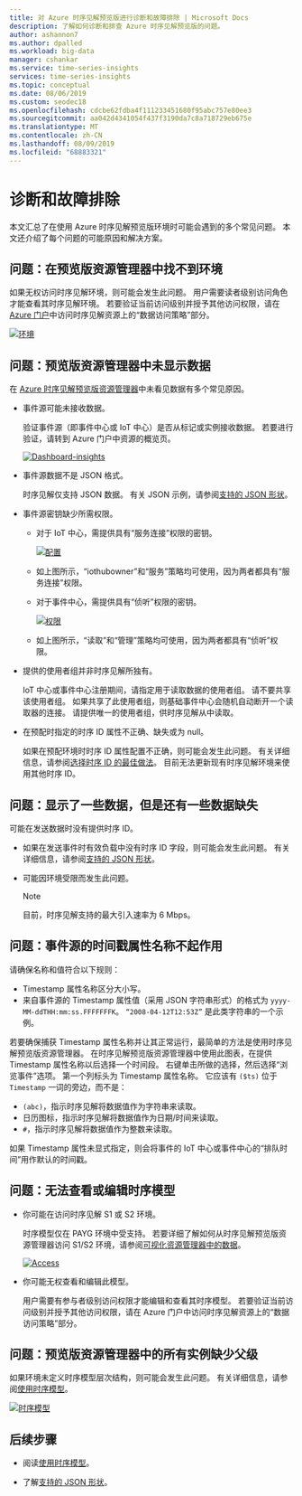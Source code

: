 ```yaml
---
title: 对 Azure 时序见解预览版进行诊断和故障排除 | Microsoft Docs
description: 了解如何诊断和排查 Azure 时序见解预览版的问题。
author: ashannon7
ms.author: dpalled
ms.workload: big-data
manager: cshankar
ms.service: time-series-insights
services: time-series-insights
ms.topic: conceptual
ms.date: 08/06/2019
ms.custom: seodec18
ms.openlocfilehash: cdcbe62fdba4f111233451680f95abc757e80ee3
ms.sourcegitcommit: aa042d4341054f437f3190da7c8a718729eb675e
ms.translationtype: MT
ms.contentlocale: zh-CN
ms.lasthandoff: 08/09/2019
ms.locfileid: "68883321"
---
```

# <a name="diagnose-and-troubleshoot"></a>诊断和故障排除

本文汇总了在使用 Azure 时序见解预览版环境时可能会遇到的多个常见问题。 本文还介绍了每个问题的可能原因和解决方案。

## <a name="problem-i-cant-find-my-environment-in-the-preview-explorer"></a>问题：在预览版资源管理器中找不到环境

如果无权访问时序见解环境，则可能会发生此问题。 用户需要读者级别访问角色才能查看其时序见解环境。 若要验证当前访问级别并授予其他访问权限，请在 [Azure 门户](https://portal.azure.com/)中访问时序见解资源上的“数据访问策略”部分。

  [![环境](media/v2-update-diagnose-and-troubleshoot/environment.png)](media/v2-update-diagnose-and-troubleshoot/environment.png#lightbox)

## <a name="problem-no-data-is-seen-in-the-preview-explorer"></a>问题：预览版资源管理器中未显示数据

在 [Azure 时序见解预览版资源管理器](https://insights.timeseries.azure.com/preview)中未看见数据有多个常见原因。

- 事件源可能未接收数据。

    验证事件源（即事件中心或 IoT 中心）是否从标记或实例接收数据。 若要进行验证，请转到 Azure 门户中资源的概览页。

    [![Dashboard-insights](media/v2-update-diagnose-and-troubleshoot/dashboard-insights.png)](media/v2-update-diagnose-and-troubleshoot/dashboard-insights.png#lightbox)

- 事件源数据不是 JSON 格式。

    时序见解仅支持 JSON 数据。 有关 JSON 示例，请参阅[支持的 JSON 形状](./how-to-shape-query-json.md)。

- 事件源密钥缺少所需权限。

  * 对于 IoT 中心，需提供具有“服务连接”权限的密钥。

    [![配置](media/v2-update-diagnose-and-troubleshoot/configuration.png)](media/v2-update-diagnose-and-troubleshoot/configuration.png#lightbox)

  * 如上图所示，“iothubowner”和“服务”策略均可使用，因为两者都具有“服务连接”权限。
  * 对于事件中心，需提供具有“侦听”权限的密钥。
  
    [![权限](media/v2-update-diagnose-and-troubleshoot/permissions.png)](media/v2-update-diagnose-and-troubleshoot/permissions.png#lightbox)

  * 如上图所示，“读取”和“管理”策略均可使用，因为两者都具有“侦听”权限。

- 提供的使用者组并非时序见解所独有。

    IoT 中心或事件中心注册期间，请指定用于读取数据的使用者组。 请不要共享该使用者组。 如果共享了此使用者组，则基础事件中心会随机自动断开一个读取器的连接。 请提供唯一的使用者组，供时序见解从中读取。

- 在预配时指定的时序 ID 属性不正确、缺失或为 null。

    如果在预配环境时时序 ID 属性配置不正确，则可能会发生此问题。 有关详细信息，请参阅[选择时序 ID 的最佳做法](./time-series-insights-update-how-to-id.md)。 目前无法更新现有时序见解环境来使用其他时序 ID。

## <a name="problem-some-data-shows-but-some-is-missing"></a>问题：显示了一些数据，但是还有一些数据缺失

可能在发送数据时没有提供时序 ID。

- 如果在发送事件时有效负载中没有时序 ID 字段，则可能会发生此问题。 有关详细信息，请参阅[支持的 JSON 形状](./how-to-shape-query-json.md)。

- 可能因环境受限而发生此问题。

    > [!NOTE]
    > 目前，时序见解支持的最大引入速率为 6 Mbps。

## <a name="problem-my-event-sources-timestamp-property-name-doesnt-work"></a>问题：事件源的时间戳属性名称不起作用

请确保名称和值符合以下规则：

* Timestamp 属性名称区分大小写。
* 来自事件源的 Timestamp 属性值（采用 JSON 字符串形式）的格式为 `yyyy-MM-ddTHH:mm:ss.FFFFFFFK`。 `“2008-04-12T12:53Z”` 是此类字符串的一个示例。

若要确保捕获 Timestamp 属性名称并让其正常运行，最简单的方法是使用时序见解预览版资源管理器。 在时序见解预览版资源管理器中使用此图表，在提供 Timestamp 属性名称以后选择一个时间段。 右键单击所做的选择，然后选择“浏览事件”选项。 第一个列标头为 Timestamp 属性名称。 它应该有 `($ts)` 位于 `Timestamp` 一词的旁边，而不是：

* `(abc)`，指示时序见解将数据值作为字符串来读取。
* 日历图标，指示时序见解将数据值作为日期/时间来读取。
* `#`，指示时序见解将数据值作为整数来读取。

如果 Timestamp 属性未显式指定，则会将事件的 IoT 中心或事件中心的“排队时间”用作默认的时间戳。

## <a name="problem-i-cant-view-or-edit-my-time-series-model"></a>问题：无法查看或编辑时序模型

- 你可能在访问时序见解 S1 或 S2 环境。

   时序模型仅在 PAYG 环境中受支持。 若要详细了解如何从时序见解预览版资源管理器访问 S1/S2 环境，请参阅[可视化资源管理器中的数据](./time-series-insights-update-explorer.md)。

   [![Access](media/v2-update-diagnose-and-troubleshoot/access.png)](media/v2-update-diagnose-and-troubleshoot/access.png#lightbox)

- 你可能无权查看和编辑此模型。

   用户需要有参与者级别访问权限才能编辑和查看其时序模型。 若要验证当前访问级别并授予其他访问权限，请在 Azure 门户中访问时序见解资源上的“数据访问策略”部分。

## <a name="problem-all-my-instances-in-the-preview-explorer-lack-a-parent"></a>问题：预览版资源管理器中的所有实例缺少父级

如果环境未定义时序模型层次结构，则可能会发生此问题。 有关详细信息，请参阅[使用时序模型](./time-series-insights-update-how-to-tsm.md)。

  [![时序模型](media/v2-update-diagnose-and-troubleshoot/tsm.png)](media/v2-update-diagnose-and-troubleshoot/tsm.png#lightbox)

## <a name="next-steps"></a>后续步骤

- 阅读[使用时序模型](./time-series-insights-update-how-to-tsm.md)。

- 了解[支持的 JSON 形状](./how-to-shape-query-json.md)。
